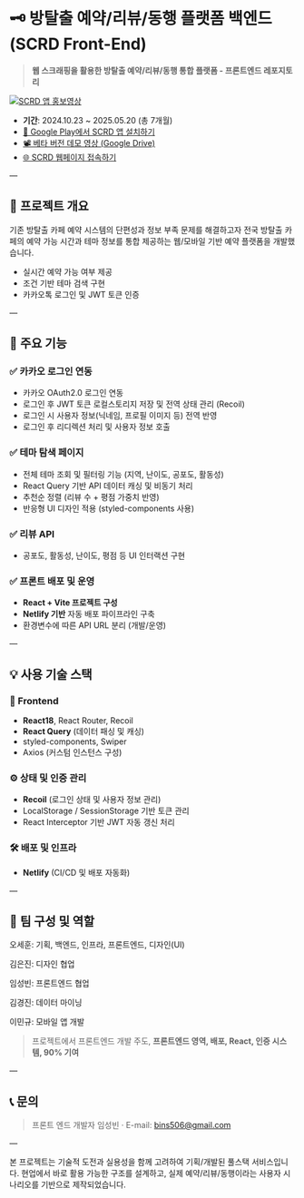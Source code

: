 # 🗝 방탈출 예약/리뷰/동행 플랫폼 백엔드 (SCRD Front-End)

> **웹 스크래핑을 활용한 방탈출 예약/리뷰/동행 통합 플랫폼 - 프론트엔드 레포지토리**


[![SCRD 앱 홍보영상](https://img.youtube.com/vi/Qu4Drg5c4mA/0.jpg)](https://www.youtube.com/watch?v=Qu4Drg5c4mA)

- **기간**: 2024.10.23 ~ 2025.05.20 (총 7개월)<br>
- [📱 Google Play에서 SCRD 앱 설치하기](https://play.google.com/store/apps/details?id=com.scrd.scrd)
- [📽 베타 버전 데모 영상 (Google Drive)](https://drive.google.com/drive/folders/1C0baog9rQ4LC-XmpKbN3uXVEPXcWIz9O)
- [🌐 SCRD 웹페이지 접속하기](https://scrd.netlify.app/)


—
## 📌 프로젝트 개요

기존 방탈출 카페 예약 시스템의 단편성과 정보 부족 문제를 해결하고자 전국 방탈출 카페의 예약 가능 시간과 테마 정보를 통합 제공하는 웹/모바일 기반 예약 플랫폼을 개발했습니다.

- 실시간 예약 가능 여부 제공
- 조건 기반 테마 검색 구현
- 카카오톡 로그인 및 JWT 토큰 인증

—

## 🧩 주요 기능

### ✅ 카카오 로그인 연동
- 카카오 OAuth2.0 로그인 연동
- 로그인 후 JWT 토큰 로컬스토리지 저장 및 전역 상태 관리 (Recoil)
- 로그인 시 사용자 정보(닉네임, 프로필 이미지 등) 전역 반영
- 로그인 후 리디렉션 처리 및 사용자 정보 호출

### ✅ 테마 탐색 페이지
- 전체 테마 조회 및 필터링 기능 (지역, 난이도, 공포도, 활동성)
- React Query 기반 API 데이터 캐싱 및 비동기 처리
- 추천순 정렬 (리뷰 수 + 평점 가중치 반영)
- 반응형 UI 디자인 적용 (styled-components 사용)

### ✅ 리뷰 API
- 공포도, 활동성, 난이도, 평점 등 UI 인터랙션 구현

### ✅ 프론트 배포 및 운영
- **React + Vite 프로젝트 구성**
- **Netlify 기반** 자동 배포 파이프라인 구축
- 환경변수에 따른 API URL 분리 (개발/운영)

—

## 💡 사용 기술 스택

### 🧱 Frontend
- **React18**, React Router, Recoil
- **React Query** (데이터 패싱 및 캐싱)
- styled-components, Swiper
- Axios (커스텀 인스턴스 구성)

### ⚙️ 상태 및 인증 관리
- **Recoil** (로그인 상태 및 사용자 정보 관리)
- LocalStorage / SessionStorage 기반 토큰 관리
- React Interceptor 기반 JWT 자동 갱신 처리

### 🛠 배포 및 인프라
- **Netlify** (CI/CD 및 배포 자동화)

—

## 👥 팀 구성 및 역할

오세훈: 기획, 백엔드, 인프라, 프론트엔드, 디자인(UI)

김은진: 디자인 협업

임성빈: 프론트엔드 협업

김경진: 데이터 마이닝

이민규: 모바일 앱 개발

> 프로젝트에서 프론트엔드 개발 주도, **프론트엔드 영역, 배포, React, 인증 시스템, 90% 기여**

—

## 📞 문의
> 프론트 엔드 개발자 임성빈 · E-mail: bins506@gmail.com

—

본 프로젝트는 기술적 도전과 실용성을 함께 고려하여 기획/개발된 풀스택 서비스입니다. 현업에서 바로 활용 가능한 구조를 설계하고, 실제 예약/리뷰/동행이라는 사용자 시나리오를 기반으로 제작되었습니다.
